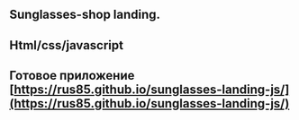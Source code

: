 ## Sunglasses-shop landing.
## Html/css/javascript
## Готовое приложение [https://rus85.github.io/sunglasses-landing-js/](https://rus85.github.io/sunglasses-landing-js/)
